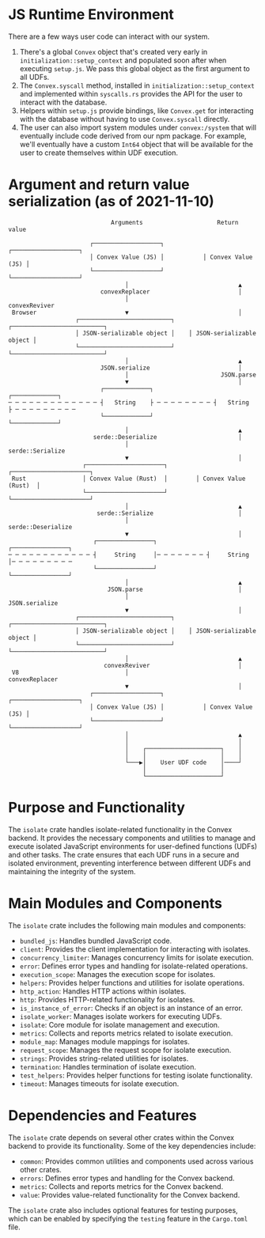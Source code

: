 # JS Runtime Environment

There are a few ways user code can interact with our system.

1. There's a global `Convex` object that's created very early in
   `initialization::setup_context` and populated soon after when executing
   `setup.js`. We pass this global object as the first argument to all UDFs.
2. The `Convex.syscall` method, installed in `initialization::setup_context` and
   implemented within `syscalls.rs` provides the API for the user to interact
   with the database.
3. Helpers within `setup.js` provide bindings, like `Convex.get` for interacting
   with the database without having to use `Convex.syscall` directly.
4. The user can also import system modules under `convex:/system` that will
   eventually include code derived from our npm package. For example, we'll
   eventually have a custom `Int64` object that will be available for the user
   to create themselves within UDF execution.

# Argument and return value serialization (as of 2021-11-10)

```
                             Arguments                     Return value

                       ┌───────────────────┐           ┌───────────────────┐
                       │ Convex Value (JS) │           │ Convex Value (JS) │
                       └───────────────────┘           └───────────────────┘
                                 │                               ▲
                          convexReplacer                         │
                                 │                         convexReviver
 Browser                         ▼                               │
                   ┌──────────────────────────┐    ┌──────────────────────────┐
                   │ JSON-serializable object │    │ JSON-serializable object │
                   └──────────────────────────┘    └──────────────────────────┘
                                 │                               ▲
                          JSON.serialize                         │
                                 │                          JSON.parse
                                 ▼                               │
                          ┌─────────────┐                 ┌─────────────┐
─ ─ ─ ─ ─ ─ ─ ─ ─ ─ ─ ─ ─ ┤   String    ├ ─ ─ ─ ─ ─ ─ ─ ─ ┤   String    ├ ─ ─ ─ ─ ─ ─ ─ ─ ─
                          └─────────────┘                 └─────────────┘
                                 │                               ▲
                        serde::Deserialize                       │
                                 │                       serde::Serialize
                                 ▼                               │
                     ┌──────────────────────┐        ┌──────────────────────┐
 Rust                │ Convex Value (Rust)  │        │ Convex Value (Rust)  │
                     └──────────────────────┘        └──────────────────────┘
                                 │                               ▲
                         serde::Serialize                        │
                                 │                      serde::Deserialize
                                 ▼                               │
                        ┌────────────────┐              ┌────────────────┐
─ ─ ─ ─ ─ ─ ─ ─ ─ ─ ─ ─ ┤     String     │─ ─ ─ ─ ─ ─ ─ ┤     String     │─ ─ ─ ─ ─ ─ ─ ─ ─
                        └────────────────┘              └────────────────┘
                                 │                               ▲
                            JSON.parse                           │
                                 │                        JSON.serialize
                                 ▼                               │
                   ┌──────────────────────────┐    ┌──────────────────────────┐
                   │ JSON-serializable object │    │ JSON-serializable object │
                   └──────────────────────────┘    └──────────────────────────┘
                                 │                               ▲
                           convexReviver                         │
 V8                              │                        convexReplacer
                                 ▼                               │
                       ┌───────────────────┐           ┌───────────────────┐
                       │ Convex Value (JS) │           │ Convex Value (JS) │
                       └───────────────────┘           └───────────────────┘
                                 │                               ▲
                                 │                               │
                                 │    ┌─────────────────────┐    │
                                 │    │                     │    │
                                 └───▶│    User UDF code    │────┘
                                      │                     │
                                      └─────────────────────┘
```

# Purpose and Functionality

The `isolate` crate handles isolate-related functionality in the Convex backend. It provides the necessary components and utilities to manage and execute isolated JavaScript environments for user-defined functions (UDFs) and other tasks. The crate ensures that each UDF runs in a secure and isolated environment, preventing interference between different UDFs and maintaining the integrity of the system.

# Main Modules and Components

The `isolate` crate includes the following main modules and components:

- `bundled_js`: Handles bundled JavaScript code.
- `client`: Provides the client implementation for interacting with isolates.
- `concurrency_limiter`: Manages concurrency limits for isolate execution.
- `error`: Defines error types and handling for isolate-related operations.
- `execution_scope`: Manages the execution scope for isolates.
- `helpers`: Provides helper functions and utilities for isolate operations.
- `http_action`: Handles HTTP actions within isolates.
- `http`: Provides HTTP-related functionality for isolates.
- `is_instance_of_error`: Checks if an object is an instance of an error.
- `isolate_worker`: Manages isolate workers for executing UDFs.
- `isolate`: Core module for isolate management and execution.
- `metrics`: Collects and reports metrics related to isolate execution.
- `module_map`: Manages module mappings for isolates.
- `request_scope`: Manages the request scope for isolate execution.
- `strings`: Provides string-related utilities for isolates.
- `termination`: Handles termination of isolate execution.
- `test_helpers`: Provides helper functions for testing isolate functionality.
- `timeout`: Manages timeouts for isolate execution.

# Dependencies and Features

The `isolate` crate depends on several other crates within the Convex backend to provide its functionality. Some of the key dependencies include:

- `common`: Provides common utilities and components used across various other crates.
- `errors`: Defines error types and handling for the Convex backend.
- `metrics`: Collects and reports metrics for the Convex backend.
- `value`: Provides value-related functionality for the Convex backend.

The `isolate` crate also includes optional features for testing purposes, which can be enabled by specifying the `testing` feature in the `Cargo.toml` file.
